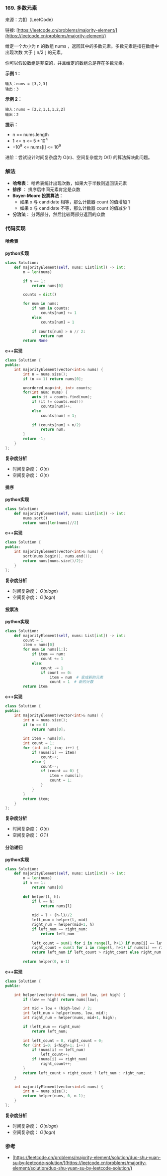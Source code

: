  ### 169. 多数元素
来源：力扣（LeetCode）

链接: [https://leetcode.cn/problems/majority-element/](https://leetcode.cn/problems/majority-element/)

给定一个大小为 n 的数组 nums ，返回其中的多数元素。多数元素是指在数组中出现次数 大于 ⌊ n/2 ⌋ 的元素。

你可以假设数组是非空的，并且给定的数组总是存在多数元素。

 

**示例 1：**
```
输入：nums = [3,2,3]
输出：3
```

**示例 2：**
```
输入：nums = [2,2,1,1,1,2,2]
输出：2
```

**提示：**
* n == nums.length
* 1 <= n <= $5 * 10^4$
* $-10^9$ <= nums[i] <= $10^9$


进阶：尝试设计时间复杂度为 O(n)、空间复杂度为 O(1) 的算法解决此问题。



### 解法
* **哈希表**： 哈希表统计出现次数，如果大于半数则返回该元素
* **排序** ： 排序后中间元素肯定是众数
* **Boyer-Moore 投票算法**：
	- 如果 x 与 candidate 相等，那么计数器 count 的值增加 1
	- 如果 x 与 candidate 不等，那么计数器 count 的值减少 1
* **分治法**： 分两部分，然后比较两部分返回的众数


### 代码实现
#### 哈希表
**python实现**
```python
class Solution:
    def majorityElement(self, nums: List[int]) -> int:
        n = len(nums)

        if n == 1:
            return nums[0]

        counts = dict()

        for num in nums:
            if num in counts:
                counts[num] += 1
            else:
                counts[num] = 1
            
            if counts[num] > n // 2:
                return num
        return None
```


**c++实现**
```cpp
class Solution {
public:
    int majorityElement(vector<int>& nums) {
        int n = nums.size();
        if (n == 1) return nums[0];

        unordered_map<int, int> counts;
        for(int num: nums) {
            auto it = counts.find(num);
            if (it != counts.end())
                counts[num]++;
            else
                counts[num] = 1;
            
            if (counts[num] > n/2)
                return num;
        }
        return -1;
    }
};
```

**复杂度分析**
* 时间复杂度： $O(n)$   
* 空间复杂度： $O(n)$ 

#### 排序
**python实现**
```python
class Solution:
    def majorityElement(self, nums: List[int]) -> int:
        nums.sort()
        return nums[len(nums)//2]
```

**c++实现**
```cpp
class Solution {
public:
    int majorityElement(vector<int>& nums) {
        sort(nums.begin(), nums.end());
        return nums[nums.size()/2];
    }
};
```

**复杂度分析**
* 时间复杂度： $O(nlogn)$   
* 空间复杂度： $O(logn)$ 

#### 投票法
**python实现**
```python
class Solution:
    def majorityElement(self, nums: List[int]) -> int:
        count = 1
        item = nums[0]
        for num in nums[1:]:
            if item == num:
                count += 1
            else:
                count -= 1
                if count == 0:
                    item = num  # 变成新的元素
                    count = 1  # 新的计数
        return item
```

**c++实现**
```cpp
class Solution {
public:
    int majorityElement(vector<int>& nums) {
        int n = nums.size();
        if (n == 0)
            return nums[0];
        
        int item = nums[0];
        int count = 1;
        for (int i=1; i<n; i++) {
            if (nums[i] == item)
                count++;
            else {
                count--;
                if (count == 0) {
                    item = nums[i];
                    count = 1;
                }
            }
        }
        return item;
    }
};
```

**复杂度分析**
* 时间复杂度： $O(n)$   
* 空间复杂度： $O(1)$ 


#### 分治递归
**python实现**
```python
class Solution:
    def majorityElement(self, nums: List[int]) -> int:
        n = len(nums)
        if n == 1:
            return nums[0]
        
        def helper(l, h):
            if l == h:
                return nums[l]
            
            mid = l + (h-l)//2
            left_num = helper(l, mid)
            right_num = helper(mid+1, h)
            if left_num == right_num:
                return left_num
            
            left_count = sum(1 for i in range(l, h+1) if nums[i] == left_num)
            right_count = sum(1 for i in range(l, h+1) if nums[i] == right_num)
            return left_num if left_count > right_count else right_num
        
        return helper(0, n-1)
```

**c++实现**
```cpp
class Solution {
public:

    int helper(vector<int>& nums, int low, int high) {
        if (low == high) return nums[low];

        int mid = low + (high-low) / 2;
        int left_num = helper(nums, low, mid);
        int right_num = helper(nums, mid+1, high);

        if (left_num == right_num)
            return left_num;
        
        int left_count = 0, right_count = 0;
        for (int i=0; i<high+1; i++) {
            if (nums[i] == left_num)
                left_count++;
            if (nums[i] == right_num)
                right_count++;
        }
        return left_count > right_count ? left_num : right_num;
    }

    int majorityElement(vector<int>& nums) {
        int n = nums.size();
        return helper(nums, 0, n-1);
    }
};
```

**复杂度分析**
* 时间复杂度： $O(nlogn)$   
* 空间复杂度： $O(logn)$ 

### 参考
*  [https://leetcode.cn/problems/majority-element/solution/duo-shu-yuan-su-by-leetcode-solution/](https://leetcode.cn/problems/majority-element/solution/duo-shu-yuan-su-by-leetcode-solution/)